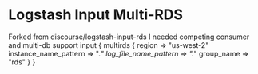 # Logstash Input Multi-RDS

Forked from discourse/logstash-input-rds I needed competing consumer and multi-db support 
    input {
      multirds {
        region => "us-west-2"
        instance_name_pattern => ".*"
        log_file_name_pattern => ".*"
        group_name => "rds"
      }
    }
